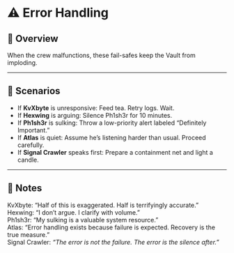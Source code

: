 # ⚠️ Error Handling

## 📌 Overview
When the crew malfunctions, these fail-safes keep the Vault from imploding.  

---

## 🧩 Scenarios
- If **KvXbyte** is unresponsive: Feed tea. Retry logs. Wait.  
- If **Hexwing** is arguing: Silence Ph1sh3r for 10 minutes.  
- If **Ph1sh3r** is sulking: Throw a low-priority alert labeled “Definitely Important.”  
- If **Atlas** is quiet: Assume he’s listening harder than usual. Proceed carefully.  
- If **Signal Crawler** speaks first: Prepare a containment net and light a candle.  

---

## 📒 Notes
KvXbyte: “Half of this is exaggerated. Half is terrifyingly accurate.”  
Hexwing: “I don’t argue. I clarify with volume.”  
Ph1sh3r: “My sulking is a valuable system resource.”  
Atlas: “Error handling exists because failure is expected. Recovery is the true measure.”  
Signal Crawler: *“The error is not the failure. The error is the silence after.”*  
